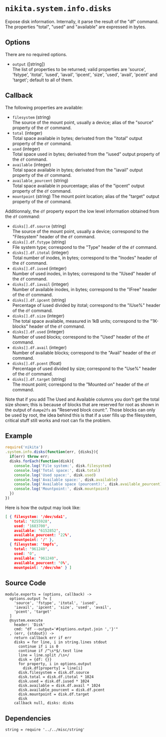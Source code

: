 
# `nikita.system.info.disks`

Expose disk information. Internally, it parse the result of the "df" command. 
The properties "total", "used" and "available" are expressed in bytes.

## Options

There are no required options.

- `output` ([string])   
  The list of properties to be returned; valid properties are 'source',
  'fstype', 'itotal', 'iused', 'iavail', 'ipcent', 'size', 'used', 'avail',
  'pcent' and 'target'; default to all of them.

## Callback

The following properties are available:

- `filesystem` (string)   
  The source of the mount point, usually a device; alias of the "source"
  property of the `df` command.
- `total` (integer)   
  Total space available in bytes; derivated from the "itotal" output property of
  the `df` command.
- `used` (integer)   
  Total space used in bytes; derivated from the "iused" output property of
  the `df` command.
- `available` (integer)   
  Total space available in bytes; derivated from the "iavail" output property of
  the `df` command.
- `available_pourcent` (string)   
  Total space available in pourcentage; alias of the "ipcent" output
  property of the `df` command.
- `mountpoint` (string)
  The mount point location; alias of the "target" output property of the `df`
  command.

Additionnaly, the `df` property export the low level information obtained from
the `df` command:

- `disks[].df.source` (string)   
  The source of the mount point, usually a device; correspond to the
  "Filesystem" header of the `df` command.
- `disks[].df.fstype` (string)   
  File system type; correspond to the "Type" header of the `df` command.
- `disks[].df.itotal` (integer)   
  Total number of inodes, in bytes; correspond to the "Inodes" header of the
  `df` command.
- `disks[].df.iused` (integer)   
  Number of used inodes, in bytes; correspond to the "IUsed" header of the `df`
  command.
- `disks[].df.iavail` (integer)   
  Number of available inodes, in bytes; correspond to the "IFree" header of the
  `df` command.
- `disks[].df.ipcent` (string)   
  Percentage of iused divided by itotal; correspond to the "IUse%" header of the
  `df` command.
- `disks[].df.size` (integer)   
  The total space available, measured in 1kB units; correspond to the
  "1K-blocks" header of the `df` command.
- `disks[].df.used` (integer)   
  Number of used blocks; correspond to the "Used" header of the `df` command.
- `disks[].df.avail` (integer)   
  Number of available blocks; correspond to the
  "Avail" header of the `df` command.
- `disks[].df.pcent` (float)   
  Percentage of used divided by size; correspond to the
  "Use%" header of the `df` command.
- `disks[].df.target` (string)   
  The mount point; correspond to the
  "Mounted on" header of the `df` command.

Note that if you add The Used and Available columns you don't get the total size
shown; this is because of blocks that are reserved for root as shown in the
output of `dumpe2fs` as "Reserved block count:". Those blocks can only be used by
root, the idea behind this is that if a user fills up the filesystem, critical
stuff still works and root can fix the problem.

## Example

```js
require('nikita')
.system.info.disks(function(err, {disks}){
  if(err) throw err;
  disks.forEach(function(disk){
    console.log('File system:', disk.filesystem)
    console.log('Total space:', disk.total)
    console.log('Used space:', disk.used)
    console.log('Available space:', disk.available)
    console.log('Available space (pourcent):', disk.available_pourcent)
    console.log('Mountpoint:', disk.mountpoint)
  })
})
```

Here is how the output may look like:

```json
[ { filesystem: '/dev/sda1',
    total: '8255928',
    used: '1683700',
    available: '6152852',
    available_pourcent: '22%',
    mountpoint: '/' },
  { filesystem: 'tmpfs',
    total: '961240',
    used: '0',
    available: '961240',
    available_pourcent: '0%',
    mountpoint: '/dev/shm' } ]
```

## Source Code

    module.exports = (options, callback) ->
      options.output ?= [
        'source', 'fstype', 'itotal', 'iused',
        'iavail', 'ipcent', 'size', 'used', 'avail',
        'pcent', 'target'
      ]
      @system.execute
        header: 'Disk'
        cmd: "df --output='#{options.output.join ','}'"
      , (err, {stdout}) ->
        return callback err if err
        disks = for line, i in string.lines stdout
          continue if i is 0
          continue if /^\s*$/.test line
          line = line.split /\s+/
          disk = {df: {}}
          for property, i in options.output
            disk.df[property] = line[i]
          disk.filesystem = disk.df.source
          disk.total = disk.df.itotal * 1024
          disk.used = disk.df.iused * 1024
          disk.available = disk.df.avail * 1024
          disk.available_pourcent = disk.df.pcent
          disk.mountpoint = disk.df.target
          disk
        callback null, disks: disks

## Dependencies

    string = require '../../misc/string'
